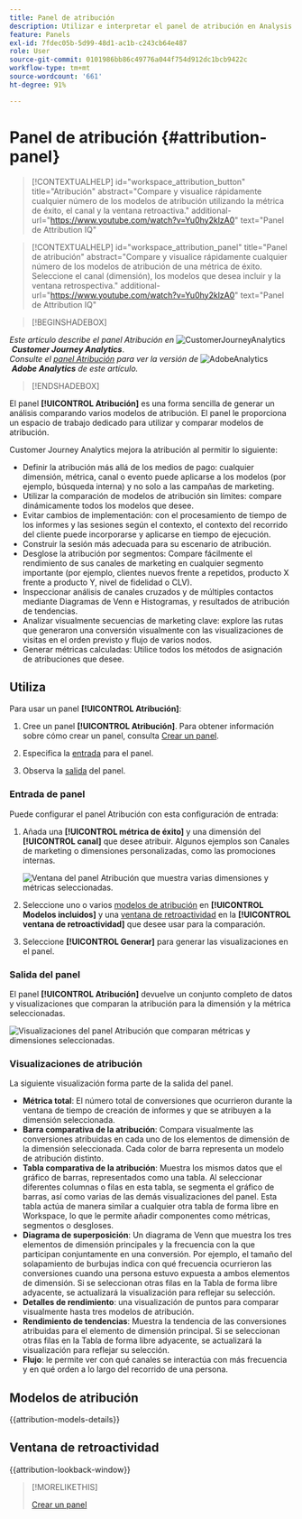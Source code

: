 ```yaml
---
title: Panel de atribución
description: Utilizar e interpretar el panel de atribución en Analysis Workspace.
feature: Panels
exl-id: 7fdec05b-5d99-48d1-ac1b-c243cb64e487
role: User
source-git-commit: 0101986bb86c49776a044f754d912dc1bcb9422c
workflow-type: tm+mt
source-wordcount: '661'
ht-degree: 91%

---
```


# Panel de atribución {#attribution-panel}

<!-- markdownlint-disable MD034 -->

>[!CONTEXTUALHELP]
>id="workspace_attribution_button"
>title="Atribución"
>abstract="Compare y visualice rápidamente cualquier número de los modelos de atribución utilizando la métrica de éxito, el canal y la ventana retroactiva."
>additional-url="https://www.youtube.com/watch?v=Yu0hy2klzA0" text="Panel de Attribution IQ"

>[!CONTEXTUALHELP]
>id="workspace_attribution_panel"
>title="Panel de atribución"
>abstract="Compare y visualice rápidamente cualquier número de los modelos de atribución de una métrica de éxito. Seleccione el canal (dimensión), los modelos que desea incluir y la ventana retrospectiva."
>additional-url="https://www.youtube.com/watch?v=Yu0hy2klzA0" text="Panel de Attribution IQ"

<!-- markdownlint-enable MD034 -->

>[!BEGINSHADEBOX]

_Este artículo describe el panel Atribución en_ ![CustomerJourneyAnalytics](/help/assets/icons/CustomerJourneyAnalytics.svg) _**Customer Journey Analytics**_.<br/>_Consulte el [panel Atribución](https://experienceleague.adobe.com/es/docs/analytics/analyze/analysis-workspace/panels/attribution) para ver la versión de_ ![AdobeAnalytics](/help/assets/icons/AdobeAnalytics.svg) _**Adobe Analytics** de este artículo._

>[!ENDSHADEBOX]

El panel **[!UICONTROL Atribución]** es una forma sencilla de generar un análisis comparando varios modelos de atribución. El panel le proporciona un espacio de trabajo dedicado para utilizar y comparar modelos de atribución.

Customer Journey Analytics mejora la atribución al permitir lo siguiente:

* Definir la atribución más allá de los medios de pago: cualquier dimensión, métrica, canal o evento puede aplicarse a los modelos (por ejemplo, búsqueda interna) y no solo a las campañas de marketing.
* Utilizar la comparación de modelos de atribución sin límites: compare dinámicamente todos los modelos que desee.
* Evitar cambios de implementación: con el procesamiento de tiempo de los informes y las sesiones según el contexto, el contexto del recorrido del cliente puede incorporarse y aplicarse en tiempo de ejecución.
* Construir la sesión más adecuada para su escenario de atribución.
* Desglose la atribución por segmentos: Compare fácilmente el rendimiento de sus canales de marketing en cualquier segmento importante (por ejemplo, clientes nuevos frente a repetidos, producto X frente a producto Y, nivel de fidelidad o CLV).
* Inspeccionar análisis de canales cruzados y de múltiples contactos mediante Diagramas de Venn e Histogramas, y resultados de atribución de tendencias.
* Analizar visualmente secuencias de marketing clave: explore las rutas que generaron una conversión visualmente con las visualizaciones de visitas en el orden previsto y flujo de varios nodos.
* Generar métricas calculadas: Utilice todos los métodos de asignación de atribuciones que desee.

## Utiliza

Para usar un panel **[!UICONTROL Atribución]**:

1. Cree un panel **[!UICONTROL Atribución]**. Para obtener información sobre cómo crear un panel, consulta [Crear un panel](panels.md#create-a-panel).

1. Especifica la [entrada](#panel-input) para el panel.

1. Observa la [salida](#panel-output) del panel.

### Entrada de panel

Puede configurar el panel Atribución con esta configuración de entrada:

1. Añada una **[!UICONTROL métrica de éxito]** y una dimensión del **[!UICONTROL canal]** que desee atribuir. Algunos ejemplos son Canales de marketing o dimensiones personalizadas, como las promociones internas.

   ![Ventana del panel Atribución que muestra varias dimensiones y métricas seleccionadas.](assets/attribution-panel.png)

1. Seleccione uno o varios [modelos de atribución](#attribution-models) en **[!UICONTROL Modelos incluidos]** y una [ventana de retroactividad](#lookback-window) en la **[!UICONTROL ventana de retroactividad]** que desee usar para la comparación.

1. Seleccione **[!UICONTROL Generar]** para generar las visualizaciones en el panel.

### Salida del panel

El panel **[!UICONTROL Atribución]** devuelve un conjunto completo de datos y visualizaciones que comparan la atribución para la dimensión y la métrica seleccionadas.

![Visualizaciones del panel Atribución que comparan métricas y dimensiones seleccionadas.](assets/attr_panel_vizs.png)

### Visualizaciones de atribución

La siguiente visualización forma parte de la salida del panel.

* **Métrica total**: El número total de conversiones que ocurrieron durante la ventana de tiempo de creación de informes y que se atribuyen a la dimensión seleccionada.
* **Barra comparativa de la atribución**: Compara visualmente las conversiones atribuidas en cada uno de los elementos de dimensión de la dimensión seleccionada. Cada color de barra representa un modelo de atribución distinto.
* **Tabla comparativa de la atribución**: Muestra los mismos datos que el gráfico de barras, representados como una tabla. Al seleccionar diferentes columnas o filas en esta tabla, se segmenta el gráfico de barras, así como varias de las demás visualizaciones del panel. Esta tabla actúa de manera similar a cualquier otra tabla de forma libre en Workspace, lo que le permite añadir componentes como métricas, segmentos o desgloses.
* **Diagrama de superposición**: Un diagrama de Venn que muestra los tres elementos de dimensión principales y la frecuencia con la que participan conjuntamente en una conversión. Por ejemplo, el tamaño del solapamiento de burbujas indica con qué frecuencia ocurrieron las conversiones cuando una persona estuvo expuesta a ambos elementos de dimensión. Si se seleccionan otras filas en la Tabla de forma libre adyacente, se actualizará la visualización para reflejar su selección.
* **Detalles de rendimiento**: una visualización de puntos para comparar visualmente hasta tres modelos de atribución.
* **Rendimiento de tendencias**: Muestra la tendencia de las conversiones atribuidas para el elemento de dimensión principal. Si se seleccionan otras filas en la Tabla de forma libre adyacente, se actualizará la visualización para reflejar su selección.
* **Flujo**: le permite ver con qué canales se interactúa con más frecuencia y en qué orden a lo largo del recorrido de una persona.

## Modelos de atribución

{{attribution-models-details}}

## Ventana de retroactividad

{{attribution-lookback-window}}

>[!MORELIKETHIS]
>
> [Crear un panel](/help/analysis-workspace/c-panels/panels.md#create-a-panel)
>
